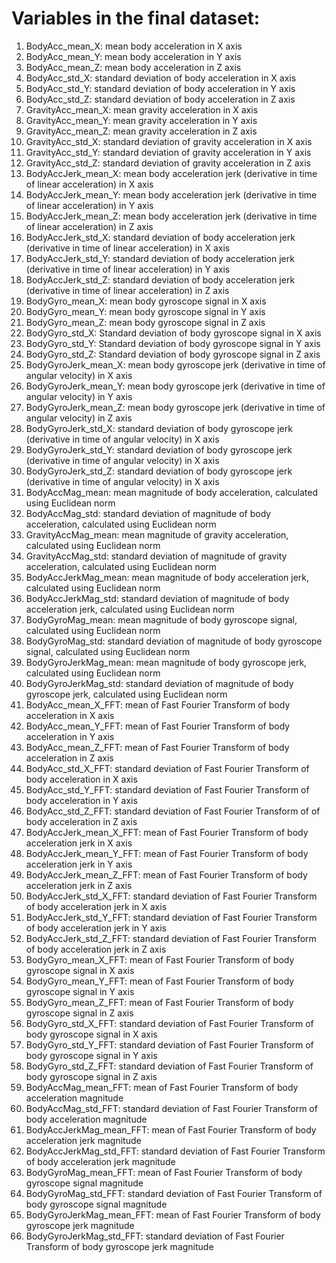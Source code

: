 # Variables in the final dataset:

1. BodyAcc_mean_X: mean body acceleration in X axis
2. BodyAcc_mean_Y: mean body acceleration in Y axis
3. BodyAcc_mean_Z: mean body acceleration in Z axis
4. BodyAcc_std_X: standard deviation of body acceleration in X axis
5. BodyAcc_std_Y: standard deviation of body acceleration in Y axis
6. BodyAcc_std_Z: standard deviation of body acceleration in Z axis
7. GravityAcc_mean_X: mean gravity acceleration in X axis
8. GravityAcc_mean_Y: mean gravity acceleration in Y axis
9. GravityAcc_mean_Z: mean gravity acceleration in Z axis
10. GravityAcc_std_X: standard deviation of gravity acceleration in X axis
11. GravityAcc_std_Y: standard deviation of gravity acceleration in Y axis
12. GravityAcc_std_Z: standard deviation of gravity acceleration in Z axis
13. BodyAccJerk_mean_X: mean body acceleration jerk (derivative in time of linear acceleration) in X axis
14. BodyAccJerk_mean_Y: mean body acceleration jerk (derivative in time of linear acceleration) in Y axis
15. BodyAccJerk_mean_Z: mean body acceleration jerk (derivative in time of linear acceleration) in Z axis
16. BodyAccJerk_std_X: standard deviation of body acceleration jerk (derivative in time of linear acceleration) in X axis
17. BodyAccJerk_std_Y: standard deviation of body acceleration jerk (derivative in time of linear acceleration) in Y axis
18. BodyAccJerk_std_Z: standard deviation of body acceleration jerk (derivative in time of linear acceleration) in Z axis
19. BodyGyro_mean_X: mean body gyroscope signal in X axis
20. BodyGyro_mean_Y: mean body gyroscope signal in Y axis
21. BodyGyro_mean_Z: mean body gyroscope signal in Z axis
22. BodyGyro_std_X: Standard deviation of body gyroscope signal in X axis
23. BodyGyro_std_Y: Standard deviation of body gyroscope signal in Y axis
24. BodyGyro_std_Z: Standard deviation of body gyroscope signal in Z axis
25. BodyGyroJerk_mean_X: mean body gyroscope jerk (derivative in time of angular velocity) in X axis
26. BodyGyroJerk_mean_Y: mean body gyroscope jerk (derivative in time of angular velocity) in Y axis
27. BodyGyroJerk_mean_Z: mean body gyroscope jerk (derivative in time of angular velocity) in Z axis
28. BodyGyroJerk_std_X: standard deviation of body gyroscope jerk (derivative in time of angular velocity) in X axis
29. BodyGyroJerk_std_Y: standard deviation of body gyroscope jerk (derivative in time of angular velocity) in X axis
30. BodyGyroJerk_std_Z: standard deviation of body gyroscope jerk (derivative in time of angular velocity) in X axis
31. BodyAccMag_mean: mean magnitude of body acceleration, calculated using Euclidean norm
32. BodyAccMag_std: standard deviation of magnitude of body acceleration, calculated using Euclidean norm
33. GravityAccMag_mean: mean magnitude of gravity acceleration, calculated using Euclidean norm
34. GravityAccMag_std: standard deviation of magnitude of gravity acceleration, calculated using Euclidean norm
35. BodyAccJerkMag_mean: mean magnitude of body acceleration jerk, calculated using Euclidean norm
36. BodyAccJerkMag_std: standard deviation of magnitude of body acceleration jerk, calculated using Euclidean norm
37. BodyGyroMag_mean: mean magnitude of body gyroscope signal, calculated using Euclidean norm
38. BodyGyroMag_std: standard deviation of magnitude of body gyroscope signal, calculated using Euclidean norm
39. BodyGyroJerkMag_mean: mean magnitude of body gyroscope jerk, calculated using Euclidean norm
40. BodyGyroJerkMag_std: standard deviation of magnitude of body gyroscope jerk, calculated using Euclidean norm
41. BodyAcc_mean_X_FFT: mean of Fast Fourier Transform of body acceleration in X axis
42. BodyAcc_mean_Y_FFT: mean of Fast Fourier Transform of body acceleration in Y axis
43. BodyAcc_mean_Z_FFT: mean of Fast Fourier Transform of body acceleration in Z axis
44. BodyAcc_std_X_FFT: standard deviation of Fast Fourier Transform of body acceleration in X axis
45. BodyAcc_std_Y_FFT: standard deviation of Fast Fourier Transform of body acceleration in Y axis
46. BodyAcc_std_Z_FFT: standard deviation of Fast Fourier Transform of of body acceleration in Z axis
47. BodyAccJerk_mean_X_FFT: mean of Fast Fourier Transform of body acceleration jerk in X axis
48. BodyAccJerk_mean_Y_FFT: mean of Fast Fourier Transform of body acceleration jerk in Y axis
49. BodyAccJerk_mean_Z_FFT: mean of Fast Fourier Transform of body acceleration jerk in Z axis
50. BodyAccJerk_std_X_FFT: standard deviation of Fast Fourier Transform of body acceleration jerk in X axis
51. BodyAccJerk_std_Y_FFT: standard deviation of Fast Fourier Transform of body acceleration jerk in Y axis
52. BodyAccJerk_std_Z_FFT: standard deviation of Fast Fourier Transform of body acceleration jerk in Z axis
53. BodyGyro_mean_X_FFT: mean of Fast Fourier Transform of body gyroscope signal in X axis
54. BodyGyro_mean_Y_FFT: mean of Fast Fourier Transform of body gyroscope signal in Y axis
55. BodyGyro_mean_Z_FFT: mean of Fast Fourier Transform of body gyroscope signal in Z axis
56. BodyGyro_std_X_FFT: standard deviation of Fast Fourier Transform of body gyroscope signal in X axis
57. BodyGyro_std_Y_FFT: standard deviation of Fast Fourier Transform of body gyroscope signal in Y axis
58. BodyGyro_std_Z_FFT: standard deviation of Fast Fourier Transform of body gyroscope signal in Z axis
59. BodyAccMag_mean_FFT: mean of Fast Fourier Transform of body acceleration magnitude
60. BodyAccMag_std_FFT: standard deviation of Fast Fourier Transform of body acceleration magnitude
61. BodyAccJerkMag_mean_FFT: mean of Fast Fourier Transform of body acceleration jerk magnitude
62. BodyAccJerkMag_std_FFT: standard deviation of Fast Fourier Transform of body acceleration jerk magnitude 
63. BodyGyroMag_mean_FFT: mean of Fast Fourier Transform of body gyroscope signal magnitude
64. BodyGyroMag_std_FFT: standard deviation of Fast Fourier Transform of body gyroscope signal magnitude
65. BodyGyroJerkMag_mean_FFT: mean of Fast Fourier Transform of body gyroscope jerk magnitude
66. BodyGyroJerkMag_std_FFT: standard deviation of Fast Fourier Transform of body gyroscope jerk magnitude